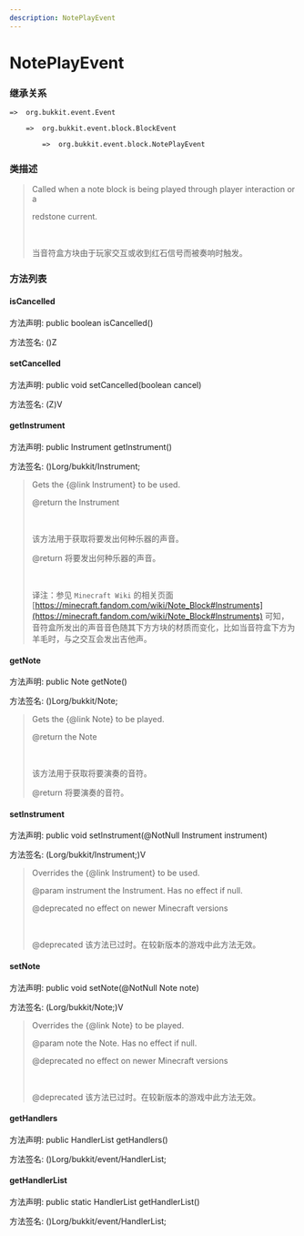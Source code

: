 ```yaml
---
description: NotePlayEvent
---
```


# NotePlayEvent

### 继承关系

    =>  org.bukkit.event.Event

        =>  org.bukkit.event.block.BlockEvent

            =>  org.bukkit.event.block.NotePlayEvent

### 类描述

> Called when a note block is being played through player interaction or a
> 
> redstone current.
> 
> <br>
> 
> 当音符盒方块由于玩家交互或收到红石信号而被奏响时触发。

### 方法列表

#### isCancelled

方法声明: public boolean isCancelled()

方法签名: ()Z

#### setCancelled

方法声明: public void setCancelled(boolean cancel)

方法签名: (Z)V

#### getInstrument

方法声明: public Instrument getInstrument()

方法签名: ()Lorg/bukkit/Instrument;

> Gets the {@link Instrument} to be used.
> 
> @return the Instrument
> 
> <br>
> 
> 该方法用于获取将要发出何种乐器的声音。
> 
> @return 将要发出何种乐器的声音。
> 
> <br>
> 
> 译注：参见 `Minecraft Wiki` 的相关页面 [https://minecraft.fandom.com/wiki/Note_Block#Instruments](https://minecraft.fandom.com/wiki/Note_Block#Instruments) 可知，音符盒所发出的声音音色随其下方方块的材质而变化，比如当音符盒下方为羊毛时，与之交互会发出吉他声。

#### getNote

方法声明: public Note getNote()

方法签名: ()Lorg/bukkit/Note;

> Gets the {@link Note} to be played.
> 
> @return the Note
> 
> <br>
> 
> 该方法用于获取将要演奏的音符。
> 
> @return 将要演奏的音符。

#### setInstrument

方法声明: public void setInstrument(@NotNull Instrument instrument)

方法签名: (Lorg/bukkit/Instrument;)V

> Overrides the {@link Instrument} to be used.
> 
> @param instrument the Instrument. Has no effect if null.
> 
> @deprecated no effect on newer Minecraft versions
> 
> <br>
> 
> @deprecated 该方法已过时。在较新版本的游戏中此方法无效。

#### setNote

方法声明: public void setNote(@NotNull Note note)

方法签名: (Lorg/bukkit/Note;)V

> Overrides the {@link Note} to be played.
> 
> @param note the Note. Has no effect if null.
> 
> @deprecated no effect on newer Minecraft versions
> 
> <br>
> 
> @deprecated 该方法已过时。在较新版本的游戏中此方法无效。

#### getHandlers

方法声明: public HandlerList getHandlers()

方法签名: ()Lorg/bukkit/event/HandlerList;

#### getHandlerList

方法声明: public static HandlerList getHandlerList()

方法签名: ()Lorg/bukkit/event/HandlerList;